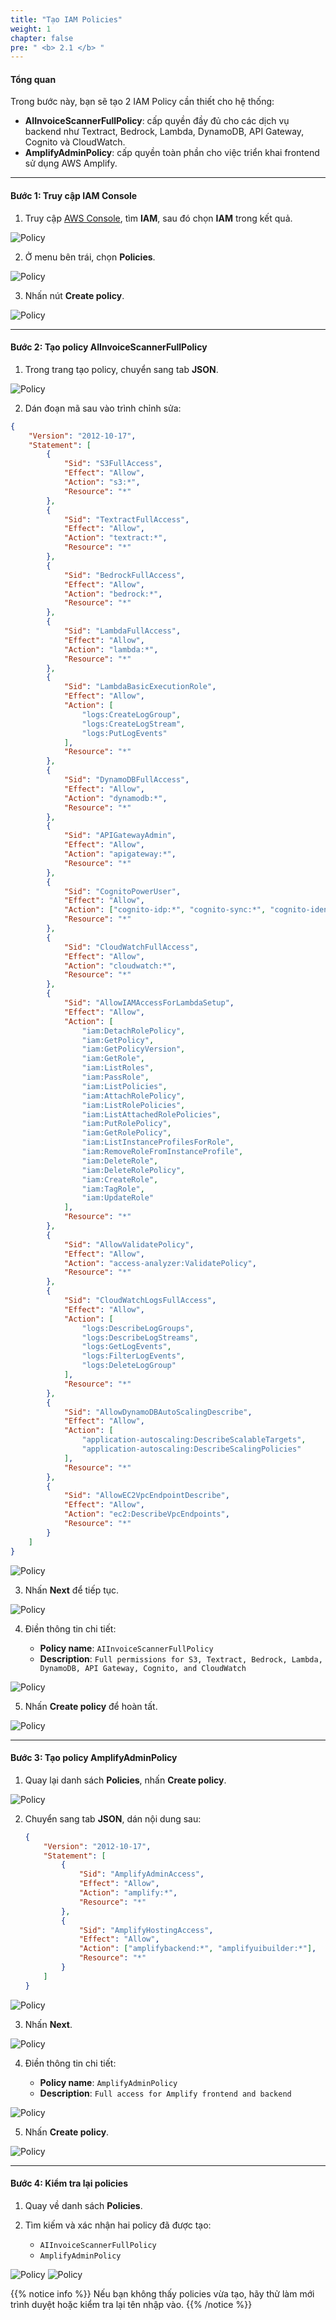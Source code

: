 ```yaml
---
title: "Tạo IAM Policies"
weight: 1
chapter: false
pre: " <b> 2.1 </b> "
---
```


#### Tổng quan

Trong bước này, bạn sẽ tạo 2 IAM Policy cần thiết cho hệ thống:

-   **AIInvoiceScannerFullPolicy**: cấp quyền đầy đủ cho các dịch vụ backend như Textract, Bedrock, Lambda, DynamoDB, API Gateway, Cognito và CloudWatch.
-   **AmplifyAdminPolicy**: cấp quyền toàn phần cho việc triển khai frontend sử dụng AWS Amplify.

---

#### Bước 1: Truy cập IAM Console

1. Truy cập [AWS Console](https://console.aws.amazon.com/), tìm **IAM**, sau đó chọn **IAM** trong kết quả.

![Policy](/images/2.environmentsetup/2.1-createpolicy/001-createpolicy.png)

2. Ở menu bên trái, chọn **Policies**.

![Policy](/images/2.environmentsetup/2.1-createpolicy/002-createpolicy.png)

3. Nhấn nút **Create policy**.

![Policy](/images/2.environmentsetup/2.1-createpolicy/003-createpolicy.png)

---

#### Bước 2: Tạo policy AIInvoiceScannerFullPolicy

1. Trong trang tạo policy, chuyển sang tab **JSON**.

![Policy](/images/2.environmentsetup/2.1-createpolicy/004-createpolicy.png)

2. Dán đoạn mã sau vào trình chỉnh sửa:

```json
{
    "Version": "2012-10-17",
    "Statement": [
        {
            "Sid": "S3FullAccess",
            "Effect": "Allow",
            "Action": "s3:*",
            "Resource": "*"
        },
        {
            "Sid": "TextractFullAccess",
            "Effect": "Allow",
            "Action": "textract:*",
            "Resource": "*"
        },
        {
            "Sid": "BedrockFullAccess",
            "Effect": "Allow",
            "Action": "bedrock:*",
            "Resource": "*"
        },
        {
            "Sid": "LambdaFullAccess",
            "Effect": "Allow",
            "Action": "lambda:*",
            "Resource": "*"
        },
        {
            "Sid": "LambdaBasicExecutionRole",
            "Effect": "Allow",
            "Action": [
                "logs:CreateLogGroup",
                "logs:CreateLogStream",
                "logs:PutLogEvents"
            ],
            "Resource": "*"
        },
        {
            "Sid": "DynamoDBFullAccess",
            "Effect": "Allow",
            "Action": "dynamodb:*",
            "Resource": "*"
        },
        {
            "Sid": "APIGatewayAdmin",
            "Effect": "Allow",
            "Action": "apigateway:*",
            "Resource": "*"
        },
        {
            "Sid": "CognitoPowerUser",
            "Effect": "Allow",
            "Action": ["cognito-idp:*", "cognito-sync:*", "cognito-identity:*"],
            "Resource": "*"
        },
        {
            "Sid": "CloudWatchFullAccess",
            "Effect": "Allow",
            "Action": "cloudwatch:*",
            "Resource": "*"
        },
        {
            "Sid": "AllowIAMAccessForLambdaSetup",
            "Effect": "Allow",
            "Action": [
                "iam:DetachRolePolicy",
                "iam:GetPolicy",
                "iam:GetPolicyVersion",
                "iam:GetRole",
                "iam:ListRoles",
                "iam:PassRole",
                "iam:ListPolicies",
                "iam:AttachRolePolicy",
                "iam:ListRolePolicies",
                "iam:ListAttachedRolePolicies",
                "iam:PutRolePolicy",
                "iam:GetRolePolicy",
                "iam:ListInstanceProfilesForRole",
                "iam:RemoveRoleFromInstanceProfile",
                "iam:DeleteRole",
                "iam:DeleteRolePolicy",
                "iam:CreateRole",
                "iam:TagRole",
                "iam:UpdateRole"
            ],
            "Resource": "*"
        },
        {
            "Sid": "AllowValidatePolicy",
            "Effect": "Allow",
            "Action": "access-analyzer:ValidatePolicy",
            "Resource": "*"
        },
        {
            "Sid": "CloudWatchLogsFullAccess",
            "Effect": "Allow",
            "Action": [
                "logs:DescribeLogGroups",
                "logs:DescribeLogStreams",
                "logs:GetLogEvents",
                "logs:FilterLogEvents",
                "logs:DeleteLogGroup"
            ],
            "Resource": "*"
        },
        {
            "Sid": "AllowDynamoDBAutoScalingDescribe",
            "Effect": "Allow",
            "Action": [
                "application-autoscaling:DescribeScalableTargets",
                "application-autoscaling:DescribeScalingPolicies"
            ],
            "Resource": "*"
        },
        {
            "Sid": "AllowEC2VpcEndpointDescribe",
            "Effect": "Allow",
            "Action": "ec2:DescribeVpcEndpoints",
            "Resource": "*"
        }
    ]
}
```

![Policy](/images/2.environmentsetup/2.1-createpolicy/005-createpolicy.png)

3. Nhấn **Next** để tiếp tục.

![Policy](/images/2.environmentsetup/2.1-createpolicy/006-createpolicy.png)

4. Điền thông tin chi tiết:

    - **Policy name**: `AIInvoiceScannerFullPolicy`
    - **Description**: `Full permissions for S3, Textract, Bedrock, Lambda, DynamoDB, API Gateway, Cognito, and CloudWatch`

![Policy](/images/2.environmentsetup/2.1-createpolicy/007-createpolicy.png)

5. Nhấn **Create policy** để hoàn tất.

![Policy](/images/2.environmentsetup/2.1-createpolicy/008-createpolicy.png)

---

#### Bước 3: Tạo policy AmplifyAdminPolicy

1. Quay lại danh sách **Policies**, nhấn **Create policy**.

![Policy](/images/2.environmentsetup/2.1-createpolicy/009-createbonuspolicy.png)

2. Chuyển sang tab **JSON**, dán nội dung sau:

    ```json
    {
        "Version": "2012-10-17",
        "Statement": [
            {
                "Sid": "AmplifyAdminAccess",
                "Effect": "Allow",
                "Action": "amplify:*",
                "Resource": "*"
            },
            {
                "Sid": "AmplifyHostingAccess",
                "Effect": "Allow",
                "Action": ["amplifybackend:*", "amplifyuibuilder:*"],
                "Resource": "*"
            }
        ]
    }
    ```

![Policy](/images/2.environmentsetup/2.1-createpolicy/010-createbonuspolicy.png)

3. Nhấn **Next**.

![Policy](/images/2.environmentsetup/2.1-createpolicy/011-createbonuspolicy.png)

4. Điền thông tin chi tiết:

    - **Policy name**: `AmplifyAdminPolicy`
    - **Description**: `Full access for Amplify frontend and backend`

![Policy](/images/2.environmentsetup/2.1-createpolicy/012-createbonuspolicy.png)

5. Nhấn **Create policy**.

![Policy](/images/2.environmentsetup/2.1-createpolicy/013-createbonuspolicy.png)

---

#### Bước 4: Kiểm tra lại policies

1. Quay về danh sách **Policies**.
2. Tìm kiếm và xác nhận hai policy đã được tạo:

    - `AIInvoiceScannerFullPolicy`
    - `AmplifyAdminPolicy`

![Policy](/images/2.environmentsetup/2.1-createpolicy/014-checkpolicy.png)
![Policy](/images/2.environmentsetup/2.1-createpolicy/015-checkpolicy.png)

{{% notice info %}}
Nếu bạn không thấy policies vừa tạo, hãy thử làm mới trình duyệt hoặc kiểm tra lại tên nhập vào.
{{% /notice %}}
